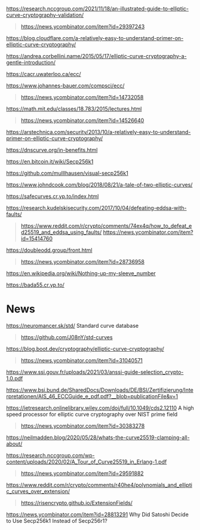 https://research.nccgroup.com/2021/11/18/an-illustrated-guide-to-elliptic-curve-cryptography-validation/
> https://news.ycombinator.com/item?id=29397243

https://blog.cloudflare.com/a-relatively-easy-to-understand-primer-on-elliptic-curve-cryptography/

https://andrea.corbellini.name/2015/05/17/elliptic-curve-cryptography-a-gentle-introduction/

https://cacr.uwaterloo.ca/ecc/

https://www.johannes-bauer.com/compsci/ecc/
> https://news.ycombinator.com/item?id=14732058

https://math.mit.edu/classes/18.783/2015/lectures.html
> https://news.ycombinator.com/item?id=14526640

https://arstechnica.com/security/2013/10/a-relatively-easy-to-understand-primer-on-elliptic-curve-cryptography/

https://dnscurve.org/in-benefits.html

https://en.bitcoin.it/wiki/Secp256k1

https://github.com/mulllhausen/visual-secp256k1

https://www.johndcook.com/blog/2018/08/21/a-tale-of-two-elliptic-curves/

https://safecurves.cr.yp.to/index.html

https://research.kudelskisecurity.com/2017/10/04/defeating-eddsa-with-faults/
> https://www.reddit.com/r/crypto/comments/74ex4q/how_to_defeat_ed25519_and_eddsa_using_faults/
> https://news.ycombinator.com/item?id=15414760

https://doubleodd.group/front.html
> https://news.ycombinator.com/item?id=28736958

https://en.wikipedia.org/wiki/Nothing-up-my-sleeve_number

https://bada55.cr.yp.to/

# News
https://neuromancer.sk/std/ Standard curve database
> https://github.com/J08nY/std-curves

https://blog.boot.dev/cryptography/elliptic-curve-cryptography/
> https://news.ycombinator.com/item?id=31040571

https://www.ssi.gouv.fr/uploads/2021/03/anssi-guide-selection_crypto-1.0.pdf

https://www.bsi.bund.de/SharedDocs/Downloads/DE/BSI/Zertifizierung/Interpretationen/AIS_46_ECCGuide_e_pdf.pdf?__blob=publicationFile&v=1

https://ietresearch.onlinelibrary.wiley.com/doi/full/10.1049/cds2.12110 A high speed processor for elliptic curve cryptography over NIST prime field
> https://news.ycombinator.com/item?id=30383278

https://neilmadden.blog/2020/05/28/whats-the-curve25519-clamping-all-about/

https://research.nccgroup.com/wp-content/uploads/2020/02/A_Tour_of_Curve25519_in_Erlang-1.pdf
> https://news.ycombinator.com/item?id=29591882

https://www.reddit.com/r/crypto/comments/r40he4/polynomials_and_elliptic_curves_over_extension/
> https://risencrypto.github.io/ExtensionFields/

https://news.ycombinator.com/item?id=28813291 Why Did Satoshi Decide to Use Secp256k1 Instead of Secp256r1?

  